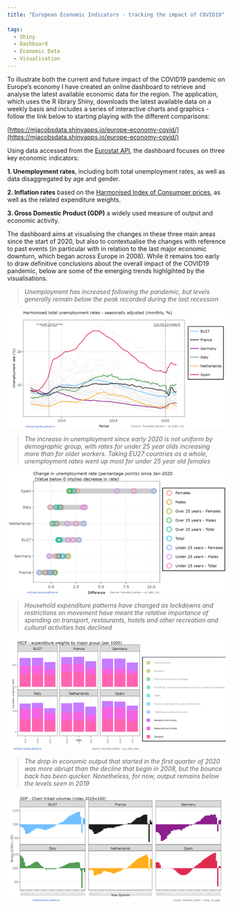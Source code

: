 ```yaml
---
title: "European Economic Indicators - tracking the impact of COVID19"

tags:
  - Shiny
  - Dashboard
  - Economic Data
  - Visualisation
---
```


To illustrate both the current and future impact of the COVID19 pandemic on Europe’s economy I have created an online dashboard to retrieve and analyse the latest available 
economic data for the region. The application, which uses the R library Shiny, downloads the latest available data on a weekly basis and includes a series of interactive charts and graphics - follow the link below to starting playing with the different comparisons:  
  
[https://mjacobsdata.shinyapps.io/europe-economy-covid/](https://mjacobsdata.shinyapps.io/europe-economy-covid/)

Using data accessed from the [Eurostat API](https://michael-jacobs.github.io/europe-economy-tracker-part1/), the dashboard focuses on three key economic indicators:

   **1. Unemployment rates**, including both total unemployment rates, as well as data disaggregated by age and gender.
     
   **2. Inflation rates** based on the [Harmonised Index of Consumper prices](https://ec.europa.eu/eurostat/web/hicp), as well as the related expenditure weights.  
     
   **3. Gross Domestic Product (GDP)** a widely used measure of output and economic activity. 
     
The dashboard aims at visualising the changes in these three main areas since the start of 2020, but also to contextualise the changes with reference to past events (in particular with in relation to the last major economic downturn, which began across Europe in 2008). While it remains too early to draw definitive conclusions about the overall impact of the COVID19 pandemic, below are some of the emerging trends highlgihted by the visualisations.


> *Unemployment has increased following the pandemic, but levels generally remain below the peak recorded during the last recession*    

![Unemployment rate over time](/assets/images/mjacobsdata_unemployment1.PNG)

> *The increase in unemployment since early 2020 is not uniform by demographic group, with rates for under 25 year olds increasing more than for older workers. Taking EU27 countries as a whole, unemployment rates went up most for under 25 year old females*  

![Unemployment rate disaggregated](/assets/images/mjacobsdata_unemployment2.PNG)


 > *Household expenditure patterns have changed as lockdowns and restrictions on movement have meant the relative importance of spending on transport, restaurants, hotels and other recreation and cultural activities has declined*   


![Expenditure weights](/assets/images/mjacobsdata_expenditure.PNG)

> *The drop in economic output that started in the first quarter of 2020 was more abrupt than the decline that begin in 2008, but the bounce back has been quicker. Nonetheless, for now, output remains below the levels seen in 2019*  

![GDP index](/assets/images/mjacobsdata_gdp.PNG)
